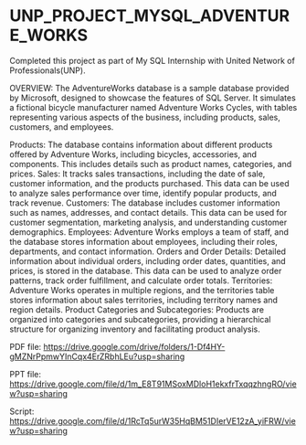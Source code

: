 # UNP_PROJECT_MYSQL_ADVENTURE_WORKS

Completed this project as part of My SQL Internship with United Network of Professionals(UNP).

OVERVIEW:
The AdventureWorks database is a sample database provided by Microsoft, designed to showcase the features of SQL Server. It simulates a fictional bicycle manufacturer named Adventure Works Cycles, with tables representing various aspects of the business, including products, sales, customers, and employees.

Products: The database contains information about different products offered by Adventure Works, including bicycles, accessories, and components. This includes details such as product names, categories, and prices.
Sales: It tracks sales transactions, including the date of sale, customer information, and the products purchased. This data can be used to analyze sales performance over time, identify popular products, and track revenue.
Customers: The database includes customer information such as names, addresses, and contact details. This data can be used for customer segmentation, marketing analysis, and understanding customer demographics.
Employees: Adventure Works employs a team of staff, and the database stores information about employees, including their roles, departments, and contact information.
Orders and Order Details: Detailed information about individual orders, including order dates, quantities, and prices, is stored in the database. This data can be used to analyze order patterns, track order fulfillment, and calculate order totals.
Territories: Adventure Works operates in multiple regions, and the territories table stores information about sales territories, including territory names and region details.
Product Categories and Subcategories: Products are organized into categories and subcategories, providing a hierarchical structure for organizing inventory and facilitating product analysis.

PDF file: https://drive.google.com/drive/folders/1-Df4HY-gMZNrPpmwYInCqx4ErZRbhLEu?usp=sharing

PPT file: https://drive.google.com/file/d/1m_E8T91MSoxMDloH1ekxfrTxqqzhngRO/view?usp=sharing

Script: https://drive.google.com/file/d/1RcTq5urW35HqBM51DIerVE12zA_yiFRW/view?usp=sharing
